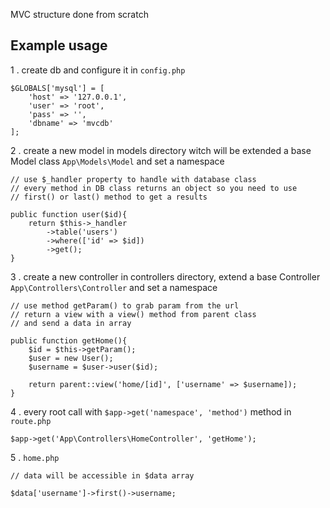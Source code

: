 MVC structure done from scratch

## Example usage

1 . create db and configure it in ``config.php``
```
$GLOBALS['mysql'] = [
    'host' => '127.0.0.1',
    'user' => 'root',
    'pass' => '',
    'dbname' => 'mvcdb'
];
```
2 . create a new model in models directory witch will be extended a base Model class ``App\Models\Model`` and set a namespace
```
// use $_handler property to handle with database class
// every method in DB class returns an object so you need to use
// first() or last() method to get a results

public function user($id){
    return $this->_handler
        ->table('users')
        ->where(['id' => $id])
        ->get();
}
```
3 . create a new controller in controllers directory, extend a base Controller ``App\Controllers\Controller`` and set a namespace
```
// use method getParam() to grab param from the url
// return a view with a view() method from parent class
// and send a data in array

public function getHome(){
    $id = $this->getParam();
    $user = new User();
    $username = $user->user($id);
    
    return parent::view('home/[id]', ['username' => $username]);
}
```
4 . every root call with ``$app->get('namespace', 'method')`` method in ``route.php``
```
$app->get('App\Controllers\HomeController', 'getHome');
```
5 . ``home.php``
```
// data will be accessible in $data array

$data['username']->first()->username;
```